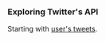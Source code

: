 ### Exploring Twitter's API

Starting with [user's tweets](https://developer.twitter.com/en/docs/tutorials/explore-a-users-tweets).